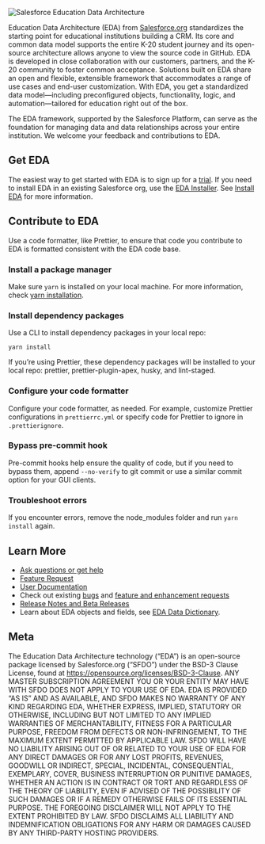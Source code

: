 ![Salesforce Education Data Architecture](https://github.com/SalesforceFoundation/EDA/blob/main/EDA%20GitHub.png "Salesforce Education Data Architecture")

Education Data Architecture (EDA) from <a href="http://salesforce.org/" target="_blank">Salesforce.org</a> standardizes the starting point for educational institutions building a CRM. Its core and common data model supports the entire K-20 student journey and its open-source architecture allows anyone to view the source code in GitHub. EDA is developed in close collaboration with our customers, partners, and the K-20 community to foster common acceptance. Solutions built on EDA share an open and flexible, extensible framework that accommodates a range of use cases and end-user customization. With EDA, you get a standardized data model—including preconfigured objects, functionality, logic, and automation—tailored for education right out of the box.

The EDA framework, supported by the Salesforce Platform, can serve as the foundation for managing data and data relationships across your entire institution. We welcome your feedback and contributions to EDA. 

## Get EDA

The easiest way to get started with EDA is to sign up for a <a href="https://www.salesforce.org/trial/eda/" target="_blank">trial</a>. If you need to install EDA in an existing Salesforce org, use the <a href="https://install.salesforce.org/products/eda" target="_blank">EDA Installer</a>. See <a href="https://powerofus.force.com/s/article/EDA-Install-EDA" target="_blank">Install EDA</a> for more information.

## Contribute to EDA

Use a code formatter, like Prettier, to ensure that code you contribute to EDA is formatted consistent with the EDA code base. 

### Install a package manager

Make sure `yarn` is installed on your local machine. For more information, check <a href="https://classic.yarnpkg.com/en/docs/install/#mac-stableA" target="_blank">yarn installation</a>.

### Install dependency packages

 Use a CLI to install dependency packages in your local repo:

 ```
 yarn install
 ```

 If you’re using Prettier, these dependency packages will be installed to your local repo: prettier, prettier-plugin-apex, husky, and lint-staged.

 ### Configure your code formatter

 Configure your code formatter, as needed. For example, customize Prettier configurations in `prettierrc.yml` or specify code for Prettier to ignore in `.prettierignore`.

 ### Bypass pre-commit hook

 Pre-commit hooks help ensure the quality of code, but if you need to bypass them, append `--no-verify` to git commit or use a similar commit option for your GUI clients.

 ### Troubleshoot errors

 If you encounter errors, remove the node_modules folder and run `yarn install` again.

## Learn More

* <a href="https://powerofus.force.com/" target="_blank">Ask questions or get help</a>
* <a href="https://powerofus.force.com/hub-ideas" target="_blank">Feature Request</a>
* <a href="https://powerofus.force.com/EDA-Documentation" target="_blank">User Documentation</a>
* Check out existing <a href="https://github.com/SalesforceFoundation/EDA/labels/bug" target="_blank">bugs</a> and <a href="https://trailblazer.salesforce.com/ideaSearch?filter=Education+%3E+Education+Data+Architecture" target="_blank">feature and enhancement requests</a>
* <a href="https://github.com/SalesforceFoundation/EDA/releases" target="_blank">Release Notes and Beta Releases</a>
* Learn about EDA objects and fields, see <a href="https://powerofus.force.com/s/article/EDA-Data-Dictionary" target="_blank">EDA Data Dictionary</a>.

## Meta

The Education Data Architecture technology (“EDA”) is an open-source package licensed by Salesforce.org (“SFDO”) under the BSD-3 Clause License, found at https://opensource.org/licenses/BSD-3-Clause. ANY MASTER SUBSCRIPTION AGREEMENT YOU OR YOUR ENTITY MAY HAVE WITH SFDO DOES NOT APPLY TO YOUR USE OF EDA. EDA IS PROVIDED “AS IS” AND AS AVAILABLE, AND SFDO MAKES NO WARRANTY OF ANY KIND REGARDING EDA, WHETHER EXPRESS, IMPLIED, STATUTORY OR OTHERWISE, INCLUDING BUT NOT LIMITED TO ANY IMPLIED WARRANTIES OF MERCHANTABILITY, FITNESS FOR A PARTICULAR PURPOSE, FREEDOM FROM DEFECTS OR NON-INFRINGEMENT, TO THE MAXIMUM EXTENT PERMITTED BY APPLICABLE LAW.
SFDO WILL HAVE NO LIABILITY ARISING OUT OF OR RELATED TO YOUR USE OF EDA FOR ANY DIRECT DAMAGES OR FOR ANY LOST PROFITS, REVENUES, GOODWILL OR INDIRECT, SPECIAL, INCIDENTAL, CONSEQUENTIAL, EXEMPLARY, COVER, BUSINESS INTERRUPTION OR PUNITIVE DAMAGES, WHETHER AN ACTION IS IN CONTRACT OR TORT AND REGARDLESS OF THE THEORY OF LIABILITY, EVEN IF ADVISED OF THE POSSIBILITY OF SUCH DAMAGES OR IF A REMEDY OTHERWISE FAILS OF ITS ESSENTIAL PURPOSE. THE FOREGOING DISCLAIMER WILL NOT APPLY TO THE EXTENT PROHIBITED BY LAW. SFDO DISCLAIMS ALL LIABILITY AND INDEMNIFICATION OBLIGATIONS FOR ANY HARM OR DAMAGES CAUSED BY ANY THIRD-PARTY HOSTING PROVIDERS.
